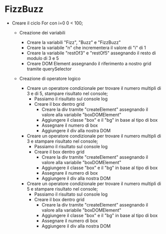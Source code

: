 #  FizzBuzz

- Creare il ciclo For con i=0 0 < 100;
    - Creazione dei variabili
        - Creare la variabili "Fizz", "Buzz" e "FizzBuzz"
        - Creare la variabile "n" che incrementera il valore di "i" di 1
        - Creare la variabile "restOf3" e "restOf5" assegnando il resto di modulo di 3 e 5
        - Creare DOM Element assegnando il riferimento a nostro grid tramite querySelector

    - Creazione di operatore logico
        - Creare un operatore condizionale per trovare il numero multipli di 3 e di 5, stampare risultato nel console;
            - Passiamo il risultato sul console log
            -  Creare il box dentro grid 
                - Creare la div tramite "createElement" assegnando il valore alla variabile "boxDOMElement"
                - Aggiungere il classe "box" e il "bg" in base al tipo di box 
                - Assegnare il numero di box
                - Aggiungere il div alla nostra DOM
        - Creare un operatore condizionale per trovare il numero multipli di 3 e stampare risultato nel console;
            - Passiamo il risultato sul console log
            -  Creare il box dentro grid 
                - Creare la div tramite "createElement" assegnando il valore alla variabile "boxDOMElement"
                - Aggiungere il classe "box" e il "bg" in base al tipo di box 
                - Assegnare il numero di box
                - Aggiungere il div alla nostra DOM
        - Creare un operatore condizionale per trovare il numero multipli di 5 e stampare risultato nel console;
            - Passiamo il risultato sul console log
            -  Creare il box dentro grid 
                - Creare la div tramite "createElement" assegnando il valore alla variabile "boxDOMElement"
                - Aggiungere il classe "box" e il "bg" in base al tipo di box 
                - Assegnare il numero di box
                - Aggiungere il div alla nostra DOM
    
